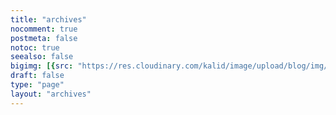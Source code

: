 ```yaml
---
title: "archives"
nocomment: true
postmeta: false
notoc: true
seealso: false
bigimg: [{src: "https://res.cloudinary.com/kalid/image/upload/blog/img/about.png", desc: "about me"}]
draft: false
type: "page"
layout: "archives"
---
```



